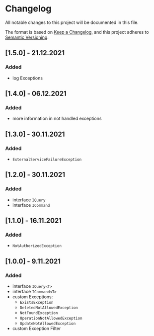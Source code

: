 # Changelog

All notable changes to this project will be documented in this file.

The format is based on [Keep a Changelog](https://keepachangelog.com/en/1.0.0/), and this project adheres to [Semantic Versioning](https://semver.org/spec/v2.0.0.html).

## [1.5.0] - 21.12.2021

### Added

- log Exceptions

## [1.4.0] - 06.12.2021

### Added

- more information in not handled exceptions

## [1.3.0] - 30.11.2021

### Added

- `ExternalServiceFailureException` 

## [1.2.0] - 30.11.2021

### Added

- interface `IQuery`
- interface `ICommand`

## [1.1.0] - 16.11.2021

### Added

- `NotAuthorizedException`

## [1.0.0] - 9.11.2021

### Added

- interface `IQuery<T>`
- interface `ICommand<T>`
- custom Exceptions:
    - `ExistsException`
    - `DeletedNotAllowedException`
    - `NotFoundException`
    - `OperationNotAllowedException`
    - `UpdateNotAllowedException`
- custom Exception Filter
